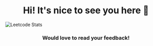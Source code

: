 <h1 align="center">Hi! It's nice to see you here 🙂 </h1>

![Leetcode Stats](https://leetcard.jacoblin.cool/trubyroid)

<h3 align="center">Would love to read your feedback!</h3>
